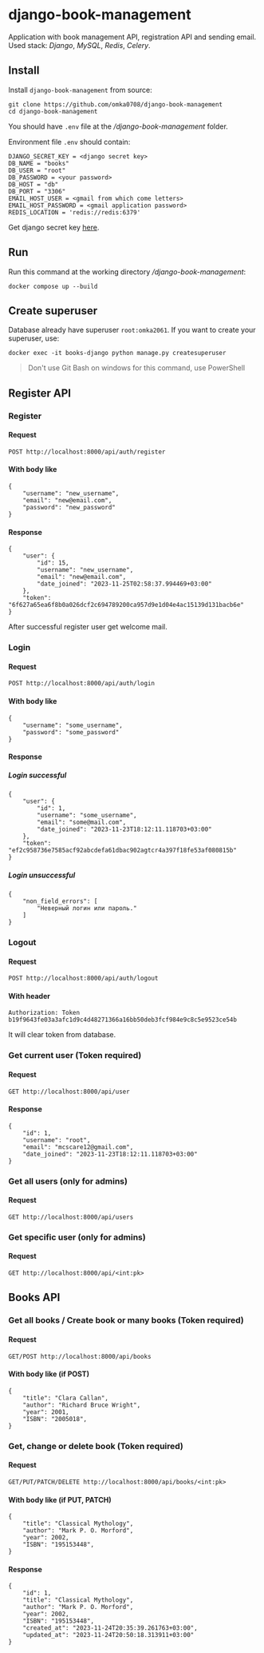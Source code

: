 # django-book-management

Application with book management API, registration API and sending email.
Used stack: *Django*, *MySQL*, *Redis*, *Celery*.

## Install

Install `django-book-management` from source:

    git clone https://github.com/omka0708/django-book-management
    cd django-book-management

You should have `.env` file at the */django-book-management* folder.

Environment file `.env` should contain:
    
    DJANGO_SECRET_KEY = <django secret key>
    DB_NAME = "books"
    DB_USER = "root"
    DB_PASSWORD = <your password>
    DB_HOST = "db"
    DB_PORT = "3306"
    EMAIL_HOST_USER = <gmail from which come letters>
    EMAIL_HOST_PASSWORD = <gmail application password>
    REDIS_LOCATION = 'redis://redis:6379'

Get django secret key [here](https://djecrety.ir/).

## Run

Run this command at the working directory */django-book-management*:

    docker compose up --build

## Create superuser
Database already have superuser `root:omka2061`.
If you want to create your superuser, use:

    docker exec -it books-django python manage.py createsuperuser

> Don't use Git Bash on windows for this command, use PowerShell

## Register API
### Register
#### Request

    POST http://localhost:8000/api/auth/register

#### With body like 

    {
        "username": "new_username",
        "email": "new@email.com",
        "password": "new_password"
    }
    
#### Response

    {
        "user": {
            "id": 15,
            "username": "new_username",
            "email": "new@email.com",
            "date_joined": "2023-11-25T02:58:37.994469+03:00"
        },
        "token": "6f627a65ea6f8b0a026dcf2c694789200ca957d9e1d04e4ac15139d131bacb6e"
    }
    
After successful register user get welcome mail.

### Login
#### Request

    POST http://localhost:8000/api/auth/login
    
#### With body like 

    {
        "username": "some_username",
        "password": "some_password"
    }

#### Response
##### Login successful

    {
        "user": {
            "id": 1,
            "username": "some_username",
            "email": "some@mail.com",
            "date_joined": "2023-11-23T18:12:11.118703+03:00"
        },
        "token": "ef2c958736e7585acf92abcdefa61dbac902agtcr4a397f18fe53af080815b"
    }
    
##### Login unsuccessful

    {
        "non_field_errors": [
            "Неверный логин или пароль."
        ]
    }

### Logout
#### Request

    POST http://localhost:8000/api/auth/logout
    
#### With header

    Authorization: Token b19f9643fe03a3afc1d9c4d48271366a16bb50deb3fcf984e9c8c5e9523ce54b
    
It will clear token from database.

### Get current user (Token required)
#### Request

    GET http://localhost:8000/api/user

#### Response

    {
        "id": 1,
        "username": "root",
        "email": "mcscare12@gmail.com",
        "date_joined": "2023-11-23T18:12:11.118703+03:00"
    }

### Get all users (only for admins)
#### Request

    GET http://localhost:8000/api/users

### Get specific user (only for admins)
#### Request

    GET http://localhost:8000/api/<int:pk>

## Books API
### Get all books / Create book or many books (Token required)
#### Request

    GET/POST http://localhost:8000/api/books
    
#### With body like (if POST)

    {
        "title": "Clara Callan",
        "author": "Richard Bruce Wright",
        "year": 2001,
        "ISBN": "2005018",
    }

### Get, change or delete book (Token required)
#### Request

    GET/PUT/PATCH/DELETE http://localhost:8000/api/books/<int:pk>

#### With body like (if PUT, PATCH)

    {
        "title": "Classical Mythology",
        "author": "Mark P. O. Morford",
        "year": 2002,
        "ISBN": "195153448",
    }

#### Response

    {
        "id": 1,
        "title": "Classical Mythology",
        "author": "Mark P. O. Morford",
        "year": 2002,
        "ISBN": "195153448",
        "created_at": "2023-11-24T20:35:39.261763+03:00",
        "updated_at": "2023-11-24T20:50:18.313911+03:00"
    }

